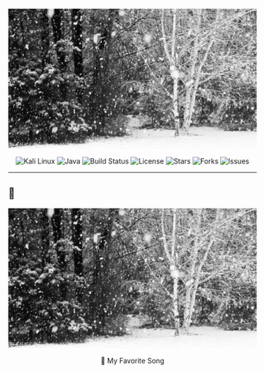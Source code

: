 <p align="center">
  <img src="assets/My4Vd.gif" alt="Демо проекта" width="800">
</p>







<p align="center">

  <img src="https://img.shields.io/badge/OS-Kali%20Linux-blue?logo=linux&style=for-the-badge" alt="Kali Linux">
  <img src="https://img.shields.io/badge/Language-Java-orange?logo=java&style=for-the-badge" alt="Java">


  <img src="https://img.shields.io/badge/build-passing-brightgreen?style=for-the-badge" alt="Build Status">


  <img src="https://img.shields.io/badge/License-MIT-blue?style=for-the-badge" alt="License">


  <img src="https://img.shields.io/github/stars/rootmarkexe?style=for-the-badge" alt="Stars">
  <img src="https://img.shields.io/github/forks/rootmarkexe?style=for-the-badge" alt="Forks">
  <img src="https://img.shields.io/github/issues/rootmarkexe?style=for-the-badge" alt="Issues">
</p>

---

## 🎵

<p align="center">
  <a href="assets/My4Vd.gif">
    <img src="assets/My4Vd.gif" alt="Демо проекта" width="800">
  </a>
</p>
<p align="center">🎵 My Favorite Song</p>

